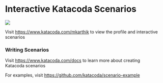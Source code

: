 # Interactive Katacoda Scenarios

[![](http://shields.katacoda.com/katacoda/mkarthik/count.svg)](https://www.katacoda.com/mkarthik "Get your profile on Katacoda.com")

Visit https://www.katacoda.com/mkarthik to view the profile and interactive scenarios

### Writing Scenarios
Visit https://www.katacoda.com/docs to learn more about creating Katacoda scenarios

For examples, visit https://github.com/katacoda/scenario-example
